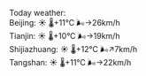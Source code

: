 Today weather:  
Beijing: ☀️   🌡️+11°C 🌬️→26km/h  
Tianjin: ☀️   🌡️+10°C 🌬️→19km/h  
Shijiazhuang: ☀️   🌡️+12°C 🌬️↗7km/h  
Tangshan: ☀️   🌡️+11°C 🌬️→22km/h  
